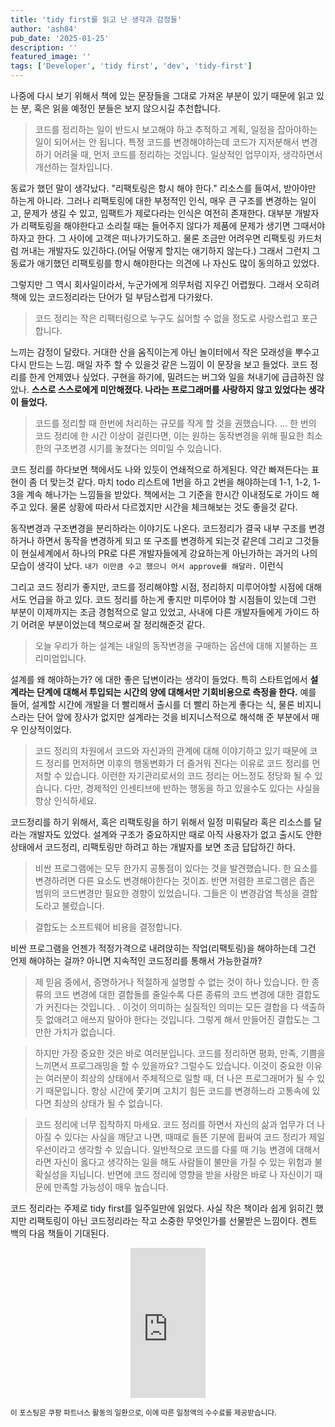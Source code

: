 ```yaml
---
title: 'tidy first를 읽고 난 생각과 감정들'
author: 'ash84'
pub_date: '2025-01-25'
description: ''
featured_image: ''
tags: ['Developer', 'tidy first', 'dev', 'tidy-first']
---
```


나중에 다시 보기 위해서 책에 있는 문장들을 그대로 가져온 부분이 있기 때문에 읽고 있는 분, 혹은 읽을 예정인 분들은 보지 않으시길 추천합니다. 

> 코드를 정리하는 일이 반드시 보고해야 하고 추적하고 계획, 일정을 잡아야하는 일이 되어서는 안 됩니다. 특정 코드를 변경해야하는데 코드가 지저분해서 변경하기 어려울 때, 먼저 코드를 정리하는 것입니다. 일상적인 업무이자, 생각하면서 개선하는 절차입니다. 


동료가 했던 말이 생각났다. "리팩토링은 항시 해야 한다." 리소스를 들여서, 받아야만 하는게 아니라. 그러나 리팩토링에 대한 부정적인 인식, 매우 큰 구조를 변경하는 일이고, 문제가 생길 수 있고, 임팩트가 제로다라는 인식은 여전히 존재한다. 대부분 개발자가 리팩토링을 해야한다고 소리칠 때는 들어주지 않다가 제품에 문제가 생기면 그때서야 하자고 한다. 그 사이에 고객은 떠나가기도하고. 물론 조금만 어려우면 리팩토링  카드처럼 꺼내는 개발자도 있긴하다.(어딜 어떻게 할지는 애기하지 않는다.) 그래서 그런지 그 동료가 애기했던 리팩토링를 항시 해야한다는 의견에 나 자신도 많이 동의하고 있었다. 

그렇지만 그 역시 회사일이라서, 누군가에게 의무처럼 지우긴 어렵웠다. 그래서 오히려 책에 있는 코드정리라는 단어가 덜 부담스럽게 다가왔다. 

> 코드 정리는 작은 리팩터링으로 누구도 싫어할 수 없을 정도로 사랑스럽고 포근합니다. 

느끼는 감정이 달랐다. 거대한 산을 움직이는게 아닌 놀이터에서 작은 모래성을 뿌수고 다시 만드는 느낌. 매일 자주 할 수 있을것 같은 느낌이 이 문장을 보고 들었다. 코드 정리를 한게 언제였나 싶었다. 구현을 하기에, 밀려드는 버그와 일을 쳐내기에 급급하진 않았나. **스스로 스스로에게 미안해졌다. 나라는 프로그래머를 사랑하지 않고 있었다는 생각이 들었다.** 

> 코드를 정리할 때 한번에 처리하는 규모를 작게 할 것을 권했습니다. 
> ...
> 한 번의 코드 정리에 한 시간 이상이 걸린다면, 이는 원하는 동작변경을 위해 필요한 최소한의 구조변경 시기를 놓쳤다는 의미일 수 있습니다. 
> 

코드 정리를 하다보면 책에서도 나와 있듯이 연쇄적으로 하게된다. 약간 빠져든다는 표현이 좀 더 맞는것 같다. 마치 todo 리스트에 1번을 하고 2번을 해야하는데 1-1, 1-2, 1-3을 계속 해나가는 느낌들을 받았다. 책에서는 그 기준을 한시간 이내정도로 가이드 해주고 있다. 물론 상황에 따라서 다르겠지만 시간을 체크해보는 것도 좋을것 같다. 

동작변경과 구조변경을 분리하라는 이야기도 나온다. 코드정리가 결국 내부 구조를 변경하거나 하면서 동작을 변경하게 되고 또 구조를 변경하게 되는것 같은데 그리고 그것들이 현실세계에서 하나의 PR로 다른 개발자들에게 강요하는게 아닌가하는 과거의 나의 모습이 생각이 났다. `내가 이만큼 수고 했으니 어서 approve를 해달라.` 이런식 

그리고 코드 정리가 좋지만, 코드를 정리해야할 시점, 정리하지 미루어야할 시점에 대해서도 언급을 하고 있다. 코드 정리를 하는게 좋지만 미루어야 할 시점들이 있는데 그런 부분이 이제까지는 조금 경험적으로 알고 있었고, 사내에 다른 개발자들에게 가이드 하기 어려운 부분이었는데 책으로써 잘 정리해준것 같다. 

> 오늘 우리가 하는 설계는 내일의 동작변경을 구매하는 옵션에 대해 지불하는 프리미엄입니다. 

설계를 왜 해야하는가? 에 대한 좋은 답변이라는 생각이 들었다. 특히 스타트업에서 **설계라는 단계에 대해서 투입되는 시간의 양에 대해서만 기회비용으로 측정을 한다.** 예를 들어, 설계할 시간에 개발을 더 빨리해서 출시를 더 빨리 하는게 좋다는 식, 물론 비지니스라는 단어 앞에 장사가 없지만 설계라는 것을 비지니스적으로 해석해 준 부분에서 매우 인상적이었다. 


> 코드 정리의 차원에서 코드와 자신과의 관계에 대해 이야기하고 있기 때문에 코드 정리를 먼저하면 이후의 행동변화가 더 즐거워 진다는 이유로 코드 정리를 먼저할 수 있습니다. 이런한 자기관리로서의 코드 정리는 어느정도 정당화 될 수 있습니다. 다만, 경제적인 인센티브에 반하는 행동을 하고 있을수도 있다는 사실을 항상 인식하세요.

코드정리를 하기 위해서, 혹은 리팩토링을 하기 위해서 일정 미뤄달라 혹은 리소스를 달라는 개발자도 있었다. 설계와 구조가 중요하지만 때로 아직 사용자가 없고 출시도 안한 상태에서 코드정리, 리팩토링만 하려고 하는 개발자를 보면 조금 답답하긴 하다. 

> 비싼 프로그램에는 모두 한가지 공통점이 있다는 것을 발견했습니다. 한 요소를 변경하려면 다른 요소도 변경해야한다는 것이죠. 반면 저렴한 프로그램은 좁은 범위의 코드변경만 필요한 경향이 있었습니다. 그들은 이 변경감염 특성을 결합도라고 불렀습니다. 

> 결합도는 소프트웨어 비용을 결정합니다. 

비싼 프로그램을 언젠가 적정가격으로 내려앉히는 작업(리팩토링)을 해야하는데 그건 언제 해야하는 걸까? 아니면 지속적인 코드정리를 통해서 가능한걸까? 

> 제 믿음 중에서, 증명하거나 적절하게 설명할 수 없는 것이 하나 있습니다. 한 종류의 코드 변경에 대한 결합돌를 줄일수록 다른 종류의 코드 변경에 대한 결합도가 커진다는 것입니다. . 이것이 의미하는 실질적인 의미는 모든 결합을 다 색출하듯 없애려고 애쓰지 말아야 한다는 것입니다. 그렇게 해서 만들어진 결합도는 그만한 가치가 없습니다. 

> 하지만 가장 중요한 것은 바로 여러분입니다. 코드를 정리하면 평화, 만족, 기쁨을 느끼면서 프로그래밍을 할 수 있을까요? 그럴수도 있습니다. 이것이 중요한 이유는 여러분이 최상의 상태에서 주체적으로 일할 때, 더 나은 프로그래머가 될 수 있기 때문입니다. 항상 시간에 쫓기며 고치기 힘든 코드를 변경하느라 고통속에 있다면 최상의 상태가 될 수 없습니다. 

>코드 정리에 너무 집착하지 마세요. 코드 정리를 하면서 자신의 삶과 업무가 더 나아질 수 있다는 사실을 깨닫고 나면, 때때로 들뜬 기분에 휩싸여 코드 정리가 제일 우선이라고 생각할 수 있습니다. 일반적으로 코드를 다룰 때 기능 변경에 대해서라면 자신이 옳다고 생각하는 일을 해도 사람들이 불만을 가질 수 있는 위험과 불확실성을 지닙니다. 반면에 코드 정리에 영향을 받을 사람은 바로 나 자신이기 때문에 만족할 가능성이 매우 높습니다. 

코드 정리라는 주제로 tidy first를 일주일만에 읽었다. 사실 작은 책이라 쉽게 읽히긴 했지만 리팩토링이 아닌 코드정리라는 작고 소중한 무엇인가를 선물받은 느낌이다. 
켄트 백의 다음 책들이 기대된다.

<center>
<iframe src="https://coupa.ng/chcE4v" width="120" height="240" frameborder="0" scrolling="no" referrerpolicy="unsafe-url" browsingtopics></iframe>
</center>

<small>이 포스팅은 쿠팡 파트너스 활동의 일환으로, 이에 따른 일정액의 수수료를 제공받습니다.</small>
